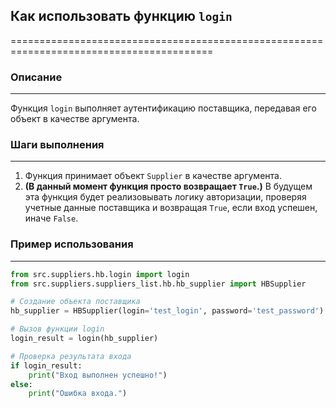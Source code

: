 ## Как использовать функцию `login`
=========================================================================================

### Описание
-------------------------
Функция `login` выполняет аутентификацию поставщика, передавая его объект в качестве аргумента.

### Шаги выполнения
-------------------------
1. Функция принимает объект `Supplier` в качестве аргумента.
2. **(В данный момент функция просто возвращает `True`.)** В будущем эта функция будет реализовывать логику авторизации, 
   проверяя учетные данные поставщика и возвращая `True`, если вход успешен, иначе `False`.

### Пример использования
-------------------------
```python
from src.suppliers.hb.login import login
from src.suppliers.suppliers_list.hb.hb_supplier import HBSupplier

# Создание объекта поставщика
hb_supplier = HBSupplier(login='test_login', password='test_password')

# Вызов функции login
login_result = login(hb_supplier)

# Проверка результата входа
if login_result:
    print("Вход выполнен успешно!")
else:
    print("Ошибка входа.")
```